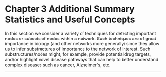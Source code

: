 # Chapter 3 Additional Summary Statistics and Useful Concepts

In this section we consider a variety of techniques for detecting important nodes or subsets of nodes within a network. Such techniques are of great importance in biology (and other networks more generally) since they allow us to infer substructures of importance to the network of interest. Such substructures/nodes might, for example, provide potential drug targets, and/or highlight novel disease pathways that can help to better understand complex diseases such as cancer, Alzheimer's, etc.

----
